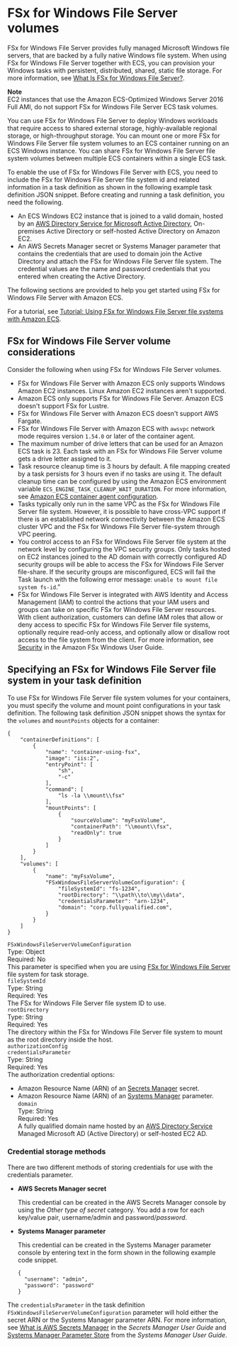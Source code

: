 # FSx for Windows File Server volumes<a name="wfsx-volumes"></a>

FSx for Windows File Server provides fully managed Microsoft Windows file servers, that are backed by a fully native Windows file system\. When using FSx for Windows File Server together with ECS, you can provision your Windows tasks with persistent, distributed, shared, static file storage\. For more information, see [What Is FSx for Windows File Server?](https://docs.aws.amazon.com/fsx/latest/WindowsGuide/what-is.html)\.

**Note**  
EC2 instances that use the Amazon ECS\-Optimized Windows Server 2016 Full AMI, do not support FSx for Windows File Server ECS task volumes\.

You can use FSx for Windows File Server to deploy Windows workloads that require access to shared external storage, highly\-available regional storage, or high\-throughput storage\. You can mount one or more FSx for Windows File Server file system volumes to an ECS container running on an ECS Windows instance\. You can share FSx for Windows File Server file system volumes between multiple ECS containers within a single ECS task\.

To enable the use of FSx for Windows File Server with ECS, you need to include the FSx for Windows File Server file system id and related information in a task definition as shown in the following example task definition JSON snippet\. Before creating and running a task definition, you need the following\.
+ An ECS Windows EC2 instance that is joined to a valid domain, hosted by an [AWS Directory Service for Microsoft Active Directory](https://docs.aws.amazon.com/directoryservice/latest/admin-guide/directory_microsoft_ad.html), On\-premises Active Directory or self\-hosted Active Directory on Amazon EC2\.
+ An AWS Secrets Manager secret or Systems Manager parameter that contains the credentials that are used to domain join the Active Directory and attach the FSx for Windows File Server file system\. The credential values are the name and password credentials that you entered when creating the Active Directory\.

The following sections are provided to help you get started using FSx for Windows File Server with Amazon ECS\.

For a tutorial, see [Tutorial: Using FSx for Windows File Server file systems with Amazon ECS](tutorial-wfsx-volumes.md)\.

## FSx for Windows File Server volume considerations<a name="wfsx-volume-considerations"></a>

Consider the following when using FSx for Windows File Server volumes\.
+ FSx for Windows File Server with Amazon ECS only supports Windows Amazon EC2 instances\. Linux Amazon EC2 instances aren't supported\.
+ Amazon ECS only supports FSx for Windows File Server\. Amazon ECS doesn't support FSx for Lustre\.
+ FSx for Windows File Server with Amazon ECS doesn't support AWS Fargate\.
+ FSx for Windows File Server with Amazon ECS with `awsvpc` network mode requires version `1.54.0` or later of the container agent\.
+ The maximum number of drive letters that can be used for an Amazon ECS task is 23\. Each task with an FSx for Windows File Server volume gets a drive letter assigned to it\.
+ Task resource cleanup time is 3 hours by default\. A file mapping created by a task persists for 3 hours even if no tasks are using it\. The default cleanup time can be configured by using the Amazon ECS environment variable `ECS_ENGINE_TASK_CLEANUP_WAIT_DURATION`\. For more information, see [Amazon ECS container agent configuration](ecs-agent-config.md)\.
+ Tasks typically only run in the same VPC as the FSx for Windows File Server file system\. However, it is possible to have cross\-VPC support if there is an established network connectivity between the Amazon ECS cluster VPC and the FSx for Windows File Server file\-system through VPC peering\.
+ You control access to an FSx for Windows File Server file system at the network level by configuring the VPC security groups\. Only tasks hosted on EC2 instances joined to the AD domain with correctly configured AD security groups will be able to access the FSx for Windows File Server file\-share\. If the security groups are misconfigured, ECS will fail the Task launch with the following error message: `unable to mount file system fs-id`\.” 
+ FSx for Windows File Server is integrated with AWS Identity and Access Management \(IAM\) to control the actions that your IAM users and groups can take on specific FSx for Windows File Server resources\. With client authorization, customers can define IAM roles that allow or deny access to specific FSx for Windows File Server file systems, optionally require read\-only access, and optionally allow or disallow root access to the file system from the client\. For more information, see [Security](https://docs.aws.amazon.com/fsx/latest/WindowsGuide/security.html) in the Amazon FSx Windows User Guide\.

## Specifying an FSx for Windows File Server file system in your task definition<a name="specify-wfsx-config"></a>

To use FSx for Windows File Server file system volumes for your containers, you must specify the volume and mount point configurations in your task definition\. The following task definition JSON snippet shows the syntax for the `volumes` and `mountPoints` objects for a container:

```
{
    "containerDefinitions": [
        {
            "name": "container-using-fsx",
            "image": "iis:2",
            "entryPoint": [
                "sh",
                "-c"
            ],
            "command": [
                "ls -la \\mount\\fsx"
            ],
            "mountPoints": [
                {
                    "sourceVolume": "myFsxVolume",
                    "containerPath": "\\mount\\fsx",
                    "readOnly": true
                }
            ]
        }
    ],
    "volumes": [
        {
            "name": "myFsxVolume",
            "FSxWindowsFileServerVolumeConfiguration": {
                "fileSystemId": "fs-1234",
                "rootDirectory": "\\path\\to\\my\\data",
                "credentialsParameter": "arn-1234",
                "domain": "corp.fullyqualified.com",
            }
        }
    ]
}
```

`FSxWindowsFileServerVolumeConfiguration`  
Type: Object  
Required: No  
This parameter is specified when you are using [FSx for Windows File Server](https://docs.aws.amazon.com/fsx/latest/WindowsGuide/what-is.html) file system for task storage\.    
`fileSystemId`  
Type: String  
Required: Yes  
The FSx for Windows File Server file system ID to use\.  
`rootDirectory`  
Type: String  
Required: Yes  
The directory within the FSx for Windows File Server file system to mount as the root directory inside the host\.  
`authorizationConfig`    
`credentialsParameter`  
Type: String  
Required: Yes  
The authorization credential options:  
+ Amazon Resource Name \(ARN\) of an [Secrets Manager](https://docs.aws.amazon.com/secretsmanager) secret\.
+ Amazon Resource Name \(ARN\) of an [Systems Manager](https://docs.aws.amazon.com/systems-manager/latest/userguide/integration-ps-secretsmanager.html) parameter\.  
`domain`  
Type: String  
Required: Yes  
A fully qualified domain name hosted by an [AWS Directory Service](https://docs.aws.amazon.com/directoryservice/latest/admin-guide/directory_microsoft_ad.html) Managed Microsoft AD \(Active Directory\) or self\-hosted EC2 AD\.

### Credential storage methods<a name="creds"></a>

There are two different methods of storing credentials for use with the credentials parameter\.
+ **AWS Secrets Manager secret**

  This credential can be created in the AWS Secrets Manager console by using the *Other type of secret* category\. You add a row for each key/value pair, username/admin and password/*password*\.
+ **Systems Manager parameter**

  This credential can be created in the Systems Manager parameter console by entering text in the form shown in the following example code snippet\.

  ```
  {
    "username": "admin",
    "password": "password"
  }
  ```

The `credentialsParameter` in the task definition `FSxWindowsFileServerVolumeConfiguration` parameter will hold either the secret ARN or the Systems Manager parameter ARN\. For more information, see [What is AWS Secrets Manager](https://docs.aws.amazon.com/secretsmanager/latest/userguide/intro.html) in the *Secrets Manager User Guide* and [Systems Manager Parameter Store](https://docs.aws.amazon.com/systems-manager/latest/userguide/systems-manager-parameter-store.html) from the *Systems Manager User Guide*\.